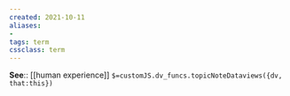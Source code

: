 ```yaml
---
created: 2021-10-11
aliases:
- 
tags: term
cssclass: term
---
```

**See**:: [[human experience]]
`$=customJS.dv_funcs.topicNoteDataviews({dv, that:this})`